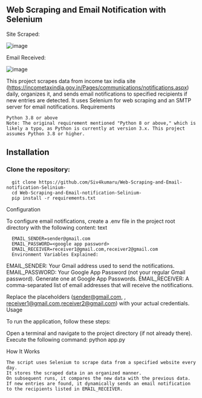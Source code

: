 
## Web Scraping and Email Notification with Selenium

Site Scraped:

  ![image](https://github.com/user-attachments/assets/45434377-0e2b-4faf-bc90-3189959aa770)

Email Received:

  ![image](https://github.com/user-attachments/assets/8395469e-e2f0-4c52-a75a-c3204fbc53b2)


This project scrapes data from income tax india site (https://incometaxindia.gov.in/Pages/communications/notifications.aspx) daily, organizes it, and sends email notifications to specified recipients if new entries are detected. It uses Selenium for web scraping and an SMTP server for email notifications.
Requirements

    Python 3.8 or above
    Note: The original requirement mentioned "Python 8 or above," which is likely a typo, as Python is currently at version 3.x. This project assumes Python 3.8 or higher.

## Installation



  ### Clone the repository:
      git clone https://github.com/Siv4kumaru/Web-Scraping-and-Email-notification-Selinium-
      cd Web-Scraping-and-Email-notification-Selinium-
      pip install -r requirements.txt 

Configuration

To configure email notifications, create a .env file in the project root directory with the following content:
text 

      EMAIL_SENDER=sender@gmail.com
      EMAIL_PASSWORD=<google app password>
      EMAIL_RECEIVER=receiver1@gmail.com,receiver2@gmail.com
      Environment Variables Explained:

EMAIL_SENDER: Your Gmail address used to send the notifications.
EMAIL_PASSWORD: Your Google App Password (not your regular Gmail password). Generate one at Google App Passwords.
EMAIL_RECEIVER: A comma-separated list of email addresses that will receive the notifications.

Replace the placeholders (sender@gmail.com, <google app password>, receiver1@gmail.com,receiver2@gmail.com) with your actual credentials.
Usage

To run the application, follow these steps:

  Open a terminal and navigate to the project directory (if not already there).
  Execute the following command:
     python app.py

How It Works

    The script uses Selenium to scrape data from a specified website every day.
    It stores the scraped data in an organized manner.
    On subsequent runs, it compares the new data with the previous data. If new entries are found, it dynamically sends an email notification to the recipients listed in EMAIL_RECEIVER.
